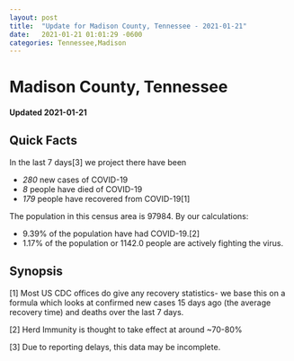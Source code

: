 ```yaml
---
layout: post
title:  "Update for Madison County, Tennessee - 2021-01-21"
date:   2021-01-21 01:01:29 -0600
categories: Tennessee,Madison
---
```


# Madison County, Tennessee
#### Updated 2021-01-21

## Quick Facts

In the last 7 days[3] we project there have been
- *280* new cases of COVID-19
- *8* people have died of COVID-19
- *179* people have recovered from COVID-19[1]

The population in this census area is 97984. By our calculations:
- 9.39% of the population have had COVID-19.[2]
- 1.17% of the population or 1142.0 people are actively fighting the virus.

## Synopsis




[1] Most US CDC offices do give any recovery statistics- we base this on a formula which looks at confirmed new cases
15 days ago (the average recovery time) and deaths over the last 7 days.

[2] Herd Immunity is thought to take effect at around ~70-80%

[3] Due to reporting delays, this data may be incomplete.
 
    